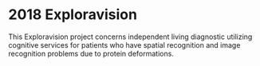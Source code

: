 # 2018 Exploravision
This Exploravision project concerns independent living diagnostic utilizing cognitive services for patients who have spatial recognition and image recognition problems due to protein deformations.
